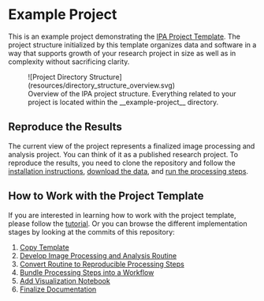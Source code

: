 # Example Project
This is an example project demonstrating the [IPA Project Template](https://fmi-faim.github.io/ipa-project-template/). The project structure initialized by this template organizes data and software in a way that supports growth of your research project in size as well as in complexity without sacrificing clarity.

<figure markdown="span">
    ![Project Directory Structure](resources/directory_structure_overview.svg)
    <figcaption>Overview of the IPA project structure. Everything related to your project is located within the __example-project__ directory.</figcaption>
</figure>

## Reproduce the Results
The current view of the project represents a finalized image processing and analysis project. You can think of it as a published research project. To reproduce the results, you need to clone the repository and follow the [installation instructions](installation.md), [download the data](data.md), and [run the processing steps](tutorial/run_processing_steps.md).

## How to Work with the Project Template
If you are interested in learning how to work with the project template, please follow the [tutorial](tutorial/working_with_the_template.md). Or you can browse the different implementation stages by looking at the commits of this repository:

1. [Copy Template](https://github.com/fmi-faim/example-project/tree/414941ed066f7e9a52681f95eed2d9460e029647)
1. [Develop Image Processing and Analysis Routine](https://github.com/fmi-faim/example-project/tree/85e6c52a8dd4f6349e11c9588f570a6f8cebd805)
1. [Convert Routine to Reproducible Processing Steps](https://github.com/fmi-faim/example-project/tree/21b4b97141074c105b0852681609980f6768e9db)
1. [Bundle Processing Steps into a Workflow](https://github.com/fmi-faim/example-project/tree/85e6c52a8dd4f6349e11c9588f570a6f8cebd805)
1. [Add Visualization Notebook](https://github.com/fmi-faim/example-project/tree/85e6c52a8dd4f6349e11c9588f570a6f8cebd805)
1. [Finalize Documentation](https://github.com/fmi-faim/example-project)

